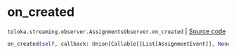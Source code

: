 # on_created
`toloka.streaming.observer.AssignmentsObserver.on_created` | [Source code](https://github.com/Toloka/toloka-kit/blob/v1.2.0.post1/src/streaming/observer.py#L394)

```python
on_created(self, callback: Union[Callable[[List[AssignmentEvent]], None], Callable[[List[AssignmentEvent]], Awaitable[None]]])
```

